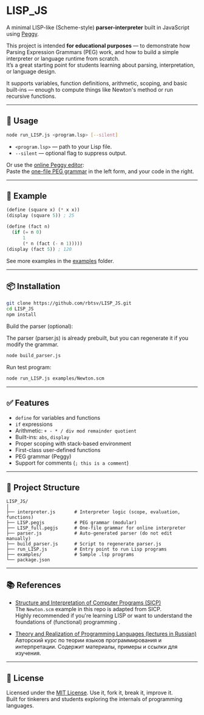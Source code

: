 # LISP_JS

A minimal LISP-like (Scheme-style) **parser-interpreter** built in JavaScript using [Peggy](https://github.com/peggyjs/peggy).

This project is intended **for educational purposes** — to demonstrate how Parsing Expression Grammars (PEG) work, and how to build a simple interpreter or language runtime from scratch.  
It’s a great starting point for students learning about parsing, interpretation, or language design.

It supports variables, function definitions, arithmetic, scoping, and basic built-ins — enough to compute things like Newton's method or run recursive functions.

---

## 🚀 Usage

```bash
node run_LISP.js <program.lsp> [--silent]
```

- `<program.lsp>` — path to your Lisp file.
- `--silent` — optional flag to suppress output.

Or use the [online Peggy editor](https://peggyjs.org/online.html):  
Paste the [one-file PEG grammar](./LISP_full.pegjs) in the left form, and your code in the right.

---

## 🧪 Example

```lisp
(define (square x) (* x x))
(display (square 5)) ; 25

(define (fact n)
  (if (= n 0)
      1
      (* n (fact (- n 1)))))
(display (fact 5)) ; 120
```

See more examples in the [examples](./examples) folder.

---

## 📦 Installation

```bash
git clone https://github.com/rbtsv/LISP_JS.git
cd LISP_JS
npm install
```

Build the parser (optional):

The parser (parser.js) is already prebuilt, but you can regenerate it if you modify the grammar.

```bash
node build_parser.js
```

Run test program:

```bash
node run_LISP.js examples/Newton.scm
```

---

## ✅ Features

- `define` for variables and functions
- `if` expressions
- Arithmetic: `+ - * / div mod remainder quotient`
- Built-ins: `abs`, `display`
- Proper scoping with stack-based environment
- First-class user-defined functions
- PEG grammar (Peggy)
- Support for comments (`; this is a comment`)

---

## 📁 Project Structure

```
LISP_JS/
│
├── interpreter.js       # Interpreter logic (scope, evaluation, functions)
├── LISP.pegjs           # PEG grammar (modular)
├── LISP_full.pegjs      # One-file grammar for online interpreter
├── parser.js            # Auto-generated parser (do not edit manually)
├── build_parser.js      # Script to regenerate parser.js
├── run_LISP.js          # Entry point to run Lisp programs
├── examples/            # Sample .lsp programs
└── package.json
```

---

## 📚 References

- [Structure and Interpretation of Computer Programs (SICP)](https://web.mit.edu/6.001/6.037/sicp.pdf)  
 The `Newton.scm` example in this repo is adapted from SICP.  
 Highly recommended if you're learning LISP or want to understand the foundations of (functional) programming .

- [Theory and Realization of Programming Languages (lectures in Russian)](https://github.com/rbtsv/TRPL25)  
  Авторский курс по теории языков программирования и интерпретации. Содержит материалы, примеры и ссылки для изучения.


---

## 📜 License

Licensed under the [MIT License](https://opensource.org/licenses/MIT).
Use it, fork it, break it, improve it.  
Built for tinkerers and students exploring the internals of programming languages.